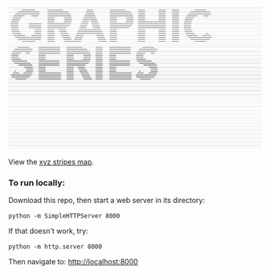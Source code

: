 ![GRAPHIC SERIES](https://raw.githubusercontent.com/sensescape/xyz-stripes/master/images/graphic_series_lines3.jpg)





View the [xyz stripes map](https://sensescape.github.io/xyz-stripes/#12/37.7784/-122.4331).

### To run locally:

Download this repo, then start a web server in its directory:

    python -m SimpleHTTPServer 8000
    
If that doesn't work, try:

    python -m http.server 8000
    
Then navigate to: [http://localhost:8000](http://localhost:8000)
